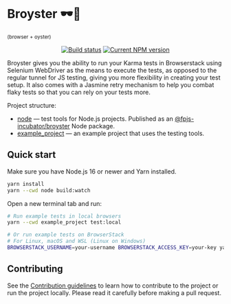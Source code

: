 # Broyster 🕶️🦪

<sup>(browser + oyster)</sup>

<p align="center">
  <a href="https://github.com/fingerprintjs/broyster/actions/workflows/test.yml"><img src="https://github.com/fingerprintjs/broyster/actions/workflows/test.yml/badge.svg" alt="Build status"></a>
  <a href="https://www.npmjs.com/package/@fpjs-incubator/broyster"><img src="https://img.shields.io/npm/v/@fpjs-incubator/broyster.svg" alt="Current NPM version"></a>
</p>

Broyster gives you the ability to run your Karma tests in Browserstack using Selenium WebDriver as the means to execute the tests, as opposed to the regular tunnel for JS testing, giving you more flexibility in creating your test setup.
It also comes with a Jasmine retry mechanism to help you combat flaky tests so that you can rely on your tests more.

Project structure:

- [node](node) — test tools for Node.js projects.
    Published as an [@fpjs-incubator/broyster](https://npmjs.com/package/@fpjs-incubator/broyster) Node package.
- [example_project](example_project) — an example project that uses the testing tools.

## Quick start

Make sure you have Node.js 16 or newer and Yarn installed.

```bash
yarn install
yarn --cwd node build:watch
```

Open a new terminal tab and run:

```bash
# Run example tests in local browsers
yarn --cwd example_project test:local

# Or run example tests on BrowserStack
# For Linux, macOS and WSL (Linux on Windows)
BROWSERSTACK_USERNAME=your-username BROWSERSTACK_ACCESS_KEY=your-key yarn --cwd example_project test:browserstack
```

## Contributing

See the [Contribution guidelines](contributing.md) to learn how to contribute to the project or run the project locally.
Please read it carefully before making a pull request.
